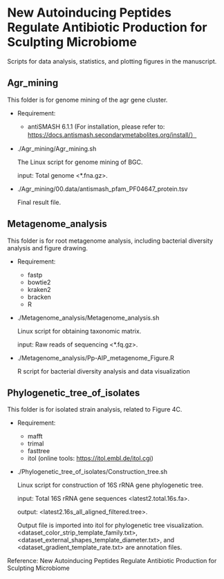 # New Autoinducing Peptides Regulate Antibiotic Production for Sculpting Microbiome

Scripts for data analysis, statistics, and plotting figures in the manuscript.

## Agr_mining
This folder is for genome mining of the agr gene cluster.

- Requirement:
  - antiSMASH 6.1.1 (For installation, please refer to: https://docs.antismash.secondarymetabolites.org/install/）

- ./Agr_mining/Agr_mining.sh
  
    The Linux script for genome mining of BGC.

    input: Total genome <*.fna.gz>.

- ./Agr_mining/00.data/antismash_pfam_PF04647_protein.tsv
  
    Final result file.

## Metagenome_analysis
This folder is for root metagenome analysis, including bacterial diversity analysis and figure drawing.

- Requirement:
  - fastp 
  - bowtie2
  - kraken2
  - bracken
  - R

- ./Metagenome_analysis/Metagenome_analysis.sh
  
    Linux script for obtaining taxonomic matrix.

    input: Raw reads of sequencing <*.fq.gz>.

- ./Metagenome_analysis/Pp-AIP_metagenome_Figure.R
  
    R script for bacterial diversity analysis and data visualization

## Phylogenetic_tree_of_isolates
This folder is for isolated strain analysis, related to Figure 4C.

- Requirement:
  - mafft 
  - trimal
  - fasttree
  - itol (online tools: https://itol.embl.de/itol.cgi)

- ./Phylogenetic_tree_of_isolates/Construction_tree.sh
  
    Linux script for construction of 16S rRNA gene phylogenetic tree.

    input: Total 16S rRNA gene sequences <latest2.total.16s.fa>.

    output: <latest2.16s_all_aligned_filtered.tree>.

    Output file is imported into itol for phylogenetic tree visualization. <dataset_color_strip_template_family.txt>, <dataset_external_shapes_template_diameter.txt>, and <dataset_gradient_template_rate.txt> are annotation files.



Reference: New Autoinducing Peptides Regulate Antibiotic Production for Sculpting Microbiome
